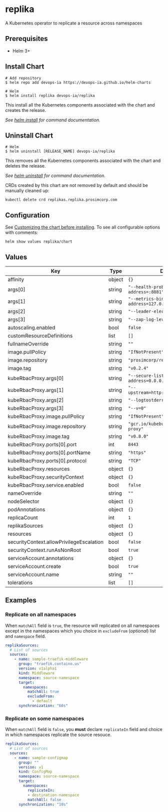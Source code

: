# replika

A Kubernetes operator to replicate a resource across namespaces

## Prerequisites

* Helm 3+

## Install Chart

```console
# Add repository
$ helm repo add devops-ia https://devops-ia.github.io/helm-charts

# Helm
$ helm install replika devops-ia/replika
```

This install all the Kubernetes components associated with the chart and creates the release.

_See [helm install](https://helm.sh/docs/helm/helm_install/) for command documentation._

## Uninstall Chart

```console
# Helm
$ helm uninstall [RELEASE_NAME] devops-ia/replika
```

This removes all the Kubernetes components associated with the chart and deletes the release.

_See [helm uninstall](https://helm.sh/docs/helm/helm_uninstall/) for command documentation._

CRDs created by this chart are not removed by default and should be manually cleaned up:

```console
kubectl delete crd replikas.replika.prosimcorp.com
```

## Configuration

See [Customizing the chart before installing](https://helm.sh/docs/intro/using_helm/#customizing-the-chart-before-installing). To see all configurable options with comments:

```console
helm show values replika/chart
```

## Values

| Key | Type | Default | Description |
|-----|------|---------|-------------|
| affinity | object | `{}` |  |
| args[0] | string | `"--health-probe-bind-address=:8081"` |  |
| args[1] | string | `"--metrics-bind-address=127.0.0.1:8080"` |  |
| args[2] | string | `"--leader-elect"` |  |
| args[3] | string | `"--zap-log-level=debug"` |  |
| autoscaling.enabled | bool | `false` |  |
| customResourceDefinitions | list | `[]` |  |
| fullnameOverride | string | `""` |  |
| image.pullPolicy | string | `"IfNotPresent"` |  |
| image.repository | string | `"prosimcorp/replika"` |  |
| image.tag | string | `"v0.2.4"` |  |
| kubeRbacProxy.args[0] | string | `"--secure-listen-address=0.0.0.0:8443"` |  |
| kubeRbacProxy.args[1] | string | `"--upstream=http://127.0.0.1:8080/"` |  |
| kubeRbacProxy.args[2] | string | `"--logtostderr=true"` |  |
| kubeRbacProxy.args[3] | string | `"--v=0"` |  |
| kubeRbacProxy.image.pullPolicy | string | `"IfNotPresent"` |  |
| kubeRbacProxy.image.repository | string | `"gcr.io/kubebuilder/kube-rbac-proxy"` |  |
| kubeRbacProxy.image.tag | string | `"v0.8.0"` |  |
| kubeRbacProxy.ports[0].port | int | `8443` |  |
| kubeRbacProxy.ports[0].portName | string | `"https"` |  |
| kubeRbacProxy.ports[0].protocol | string | `"TCP"` |  |
| kubeRbacProxy.resources | object | `{}` |  |
| kubeRbacProxy.securityContext | object | `{}` |  |
| kubeRbacProxy.service.enabled | bool | `false` |  |
| nameOverride | string | `""` |  |
| nodeSelector | object | `{}` |  |
| podAnnotations | object | `{}` |  |
| replicaCount | int | `1` |  |
| replikaSources | object | `{}` |  |
| resources | object | `{}` |  |
| securityContext.allowPrivilegeEscalation | bool | `false` |  |
| securityContext.runAsNonRoot | bool | `true` |  |
| serviceAccount.annotations | object | `{}` |  |
| serviceAccount.create | bool | `true` |  |
| serviceAccount.name | string | `""` |  |
| tolerations | list | `[]` |  |

## Examples

### Replicate on all namespaces

When `matchAll` field is `true`, the resource will replicated on all namespaces except in the namespaces which you choice in `excludeFrom` (_optional_) list and `namespace` field.

```yaml
replikaSources:
  # List of sources
  sources:
    - name: sample-traefik-middleware
      group: "traefik.containo.us"
      version: v1alpha1
      kind: Middleware
      namespace: source-namespace
      target:
        namespaces:
          matchAll: true
          excludeFrom:
            - default
      synchronization: "60s"
```

### Replicate on some namespaces

When `matchAll` field is `false`, you **must** declare `replicateIn` field and choice in which namespaces replicate the source resouce.

```yaml
replikaSources:
  # List of sources
  sources:
    - name: sample-configmap
      group: ""
      version: v1
      kind: ConfigMap
      namespace: source-namespace
      target:
        namespaces:
          replicateIn:
          - destination-namespace
          matchAll: false
      synchronization: "10s"
```
